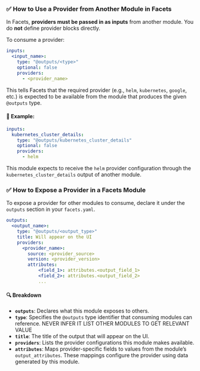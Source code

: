 ### ✅ How to Use a Provider from Another Module in Facets

In Facets, **providers must be passed in as inputs** from another module. You do **not** define provider blocks
directly.

To consume a provider:

```yaml
inputs:
  <input_name>:
    type: "@outputs/<type>"
    optional: false
    providers:
      - <provider_name>
```

This tells Facets that the required provider (e.g., `helm`, `kubernetes`, `google`, etc.) is expected to be available
from the module that produces the given `@outputs` type.

#### 🔁 Example:

```yaml
inputs:
  kubernetes_cluster_details:
    type: "@outputs/kubernetes_cluster_details"
    optional: false
    providers:
      - helm
```

This module expects to receive the `helm` provider configuration through the `kubernetes_cluster_details` output of
another module.

### ✅ How to Expose a Provider in a Facets Module

To expose a provider for other modules to consume, declare it under the `outputs` section in your `facets.yaml`.

```yaml
outputs:
  <output_name>:
    type: "@outputs/<output_type>"
    title: Will appear on the UI
    providers:
      <provider_name>:
        source: <provider_source>
        version: <provider_version>
        attributes:
            <field_1>: attributes.<output_field_1>
            <field_2>: attributes.<output_field_2>
            ...
```

#### 🔍 Breakdown

- **`outputs`**: Declares what this module exposes to others.
- **`type`**: Specifies the `@outputs` type identifier that consuming modules can reference. NEVER INFER IT LIST OTHER MODULES TO GET RELEVANT VALUE
- **`title`**: The title of the output that will appear on the UI.
- **`providers`**: Lists the provider configurations this module makes available.
- **`attributes`**: Maps provider-specific fields to values from the module’s `output_attributes`. These mappings
  configure the provider using data generated by this module.
